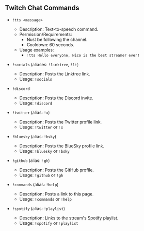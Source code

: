 ## Twitch Chat Commands
- `!tts <message>`
  - Description: Text-to-speech command.
  - Permission/Requirements:
    - Nust be following the channel.
    - Cooldown: 60 seconds.
  - Usage examples:
    - `!tts Hello everyone, Nico is the best streamer ever!`

- `!socials` (aliases: `!linktree`, `!lt`)
  - Description: Posts the Linktree link.
  - Usage: `!socials`

- `!discord`
  - Description: Posts the Discord invite.
  - Usage: `!discord`

- `!twitter` (alias: `!x`)
  - Description: Posts the Twitter profile link.
  - Usage: `!twitter` or `!x`

- `!bluesky` (alias: `!bsky`)
  - Description: Posts the BlueSky profile link.
  - Usage: `!bluesky` or `!bsky`

- `!github` (alias: `!gh`)
  - Description: Posts the GitHub profile.
  - Usage: `!github` or `!gh`

- `!commands` (alias: `!help`)
  - Description: Posts a link to this page.
  - Usage: `!commands` or `!help`

- `!spotify` (alias: `!playlist`)
  - Description: Links to the stream's Spotify playlist.
  - Usage: `!spotify` or `!playlist`